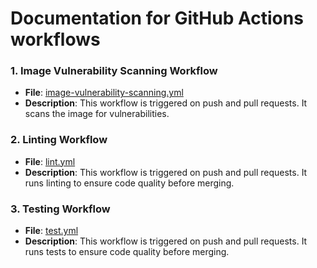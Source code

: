 # Documentation for GitHub Actions workflows

### 1. Image Vulnerability Scanning Workflow
- **File**: [image-vulnerability-scanning.yml](image-vulnerability-scanning.yml)
- **Description**: This workflow is triggered on push and pull requests. It scans the image for vulnerabilities.

### 2. Linting Workflow
- **File**: [lint.yml](lint.yml)
- **Description**: This workflow is triggered on push and pull requests. It runs linting to ensure code quality before merging.

### 3. Testing Workflow
- **File**: [test.yml](test.yml)
- **Description**: This workflow is triggered on push and pull requests. It runs tests to ensure code quality before merging.
